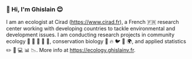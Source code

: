 ### 👋 Hi, I'm Ghislain :blush:

I am an ecologist at Cirad (<https://www.cirad.fr>), a French :fr: research center working with developing countries to tackle environmental and development issues. I am conducting research projects in community ecology :seedling: :herb: :evergreen_tree: :deciduous_tree: :fallen_leaf:, conservation biology :deciduous_tree: :fire: :bird: :gorilla: :earth_africa:, and applied statistics :pencil2: :straight_ruler: :computer: :bar_chart: :chart_with_downwards_trend:. More info at <https://ecology.ghislainv.fr>.

<!--
**ghislainv/ghislainv** is a ✨ _special_ ✨ repository because its `README.md` (this file) appears on your GitHub profile.

Here are some ideas to get you started:

- 🔭 I’m currently working on ...
- 🌱 I’m currently learning ...
- 👯 I’m looking to collaborate on ...
- 🤔 I’m looking for help with ...
- 💬 Ask me about ...
- 📫 How to reach me: ...
- 😄 Pronouns: ...
- ⚡ Fun fact: ...
-->
